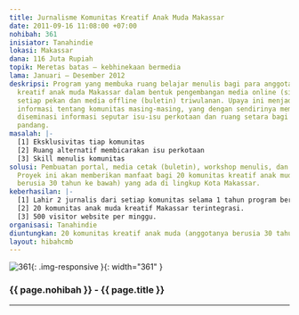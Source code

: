 ```yaml
---
title: Jurnalisme Komunitas Kreatif Anak Muda Makassar
date: 2011-09-16 11:08:00 +07:00
nohibah: 361
inisiator: Tanahindie
lokasi: Makassar
dana: 116 Juta Rupiah
topik: Meretas batas – kebhinekaan bermedia
lama: Januari – Desember 2012
deskripsi: Program yang membuka ruang belajar menulis bagi para anggota komunitas
  kreatif anak muda Makassar dalam bentuk pengembangan media online (situs) yang diperbaharui
  setiap pekan dan media offline (buletin) triwulanan. Upaya ini menjadi ruang berbagi
  informasi tentang komunitas masing-masing, yang dengan sendirinya membentuk jaringan
  diseminasi informasi seputar isu-isu perkotaan dan ruang setara bagi keragaman sudut
  pandang.
masalah: |-
  [1] Eksklusivitas tiap komunitas
  [2] Ruang alternatif membicarakan isu perkotaan
  [3] Skill menulis komunitas
solusi: Pembuatan portal, media cetak (buletin), workshop menulis, dan updating mingguan.
  Proyek ini akan memberikan manfaat bagi 20 komunitas kreatif anak muda (anggotanya
  berusia 30 tahun ke bawah) yang ada di lingkup Kota Makassar.
keberhasilan: |-
  [1] Lahir 2 jurnalis dari setiap komunitas selama 1 tahun program berjalan.
  [2] 20 komunitas anak muda kreatif Makassar terintegrasi.
  [3] 500 visitor website per minggu.
organisasi: Tanahindie
diuntungkan: 20 komunitas kreatif anak muda (anggotanya berusia 30 tahun ke bawah) yang ada di lingkup Kota Makassar. 
layout: hibahcmb
---
```


![361](/static/img/hibahcmb/361.png){: .img-responsive }{: width="361" }

### {{ page.nohibah }} - {{ page.title }}

---
